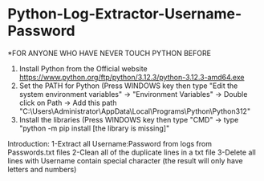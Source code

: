 # Python-Log-Extractor-Username-Password

*FOR ANYONE WHO HAVE NEVER TOUCH PYTHON BEFORE
1. Install Python from the Official website https://www.python.org/ftp/python/3.12.3/python-3.12.3-amd64.exe
2. Set the PATH for Python (Press WINDOWS key then type "Edit the system environment variables" -> "Environment Variables" -> Double click on Path -> Add this path "C:\Users\Administrator\AppData\Local\Programs\Python\Python312"
3. Install the libraries (Press WINDOWS key then type "CMD" -> type "python -m pip install [the library is missing]"

Introduction:
1-Extract all Username:Password from logs from Passwords.txt files
2-Clean all of the duplicate lines in a txt file
3-Delete all lines with Username contain special character (the result will only have letters and numbers)
